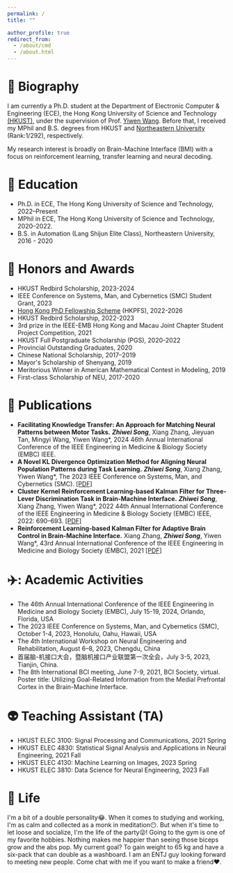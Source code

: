 ```yaml
---
permalink: /
title: ""

author_profile: true
redirect_from: 
  - /about/cmd
  - /about.html
---
```

📝 Biography
======

I am currently a Ph.D. student at the Department of Electronic Computer & Engineering (ECE), the Hong Kong University of Science and Technology [(HKUST)](https://hkust.edu.hk/), under the supervision of Prof. [Yiwen Wang](https://bmi.hkust.edu.hk/people.html). Before that, I received my MPhil and B.S. degrees from HKUST and [Northeastern University](https://www.neu.edu.cn/) (Rank:1/292), respectively.

My research interest is broadly on Brain-Machine Interface (BMI) with a focus on reinforcement learning, transfer learning and neural decoding.


📖 Education
======
* Ph.D. in ECE, The Hong Kong University of Science and Technology, 2022–Present
* MPhil in ECE, The Hong Kong University of Science and Technology, 2020–2022.
* B.S. in Automation (Lang Shijun Elite Class), Northeastern University, 2016 - 2020

🍻 Honors and Awards
======
* HKUST Redbird Scholarship, 2023-2024
* IEEE Conference on Systems, Man, and Cybernetics (SMC) Student Grant, 2023
* [Hong Kong PhD Fellowship Scheme](https://cerg1.ugc.edu.hk/hkpfs/index.html)  (HKPFS), 2022-2026
* HKUST Redbird Scholarship, 2022-2023
* 3rd prize in the IEEE-EMB Hong Kong and Macau Joint Chapter Student Project Competition, 2021
* HKUST Full Postgraduate Scholarship (PGS), 2020-2022
* Provincial Outstanding Graduates, 2020
* Chinese National Scholarship, 2017–2019
* Mayor's Scholarship of Shenyang, 2019
* Meritorious Winner in American Mathematical Contest in Modeling, 2019
* First-class Scholarship of NEU, 2017-2020

📰 Publications
======
* **Facilitating Knowledge Transfer: An Approach for Matching Neural Patterns between Motor Tasks.** 
_**Zhiwei Song**_, Xiang Zhang, Jieyuan Tan, Mingyi Wang, Yiwen Wang*, 2024 46th Annual International Conference of the IEEE Engineering in Medicine & Biology Society (EMBC) IEEE.
* **A Novel KL Divergence Optimization Method for Aligning Neural Population Patterns during Task Learning.** 
_**Zhiwei Song**_, Xiang Zhang, Yiwen Wang*, The 2023 IEEE Conference on Systems, Man, and Cybernetics (SMC). [[PDF]](https://ieeexplore.ieee.org/stamp/stamp.jsp?arnumber=10394543)
* **Cluster Kernel Reinforcement Learning-based Kalman Filter for Three-Lever Discrimination Task in Brain-Machine Interface.** 
_**Zhiwei Song**_, Xiang Zhang, Yiwen Wang*, 2022 44th Annual International Conference of the IEEE Engineering in Medicine & Biology Society (EMBC) IEEE, 2022: 690–693. [[PDF]](https://ieeexplore.ieee.org/stamp/stamp.jsp?arnumber=9871669)
* **Reinforcement Learning-based Kalman Filter for Adaptive Brain Control in Brain-Machine Interface.** Xiang Zhang, _**Zhiwei Song**_, Yiwen Wang*, 43rd Annual International Conference of the IEEE Engineering in Medicine and Biology Society (EMBC), 2021 [[PDF]](https://ieeexplore.ieee.org/stamp/stamp.jsp?arnumber=9629511)


✈️: Academic Activities
======
* The 46th Annual International Conference of the IEEE Engineering in Medicine and Biology Society (EMBC), July 15-19, 2024, Orlando, Florida, USA
* The 2023 IEEE Conference on Systems, Man, and Cybernetics (SMC), October 1-4, 2023, Honolulu, Oahu, Hawaii, USA
* The 4th International Workshop on Neural Engineering and Rehabilitation, August 6–8, 2023, Chengdu, China
* 首届脑-机接口大会，暨脑机接口产业联盟第一次全会，July 3-5, 2023, Tianjin, China.
* The 8th International BCI meeting, June 7-9, 2021, BCI Society, virtual.
Poster title: Utilizing Goal-Related Information from the Medial Prefrontal Cortex in the Brain-Machine Interface.

👽 Teaching Assistant (TA)
======
* HKUST ELEC 3100: Signal Processing and  Communications, 2021 Spring
* HKUST ELEC 4830: Statistical Signal Analysis and Applications in Neural Engineering, 2021 Fall
* HKUST ELEC 4130: Machine Learning on Images, 2023 Spring
* HKUST ELEC 3810: Data Science for Neural Engineering, 2023 Fall

🎈 Life
======
I'm a bit of a double personality😂. When it comes to studying and working, I'm as calm and collected as a monk in meditation😶. But when it's time to let loose and socialize, I'm the life of the party😜! Going to the gym is one of my favorite hobbies. Nothing makes me happier than seeing those biceps grow and the abs pop.  My current goal? To gain weight to 65 kg and have a six-pack that can double as a washboard. I am an ENTJ guy looking forward to meeting new people. Come chat with me if you want to make a friend❤️.
